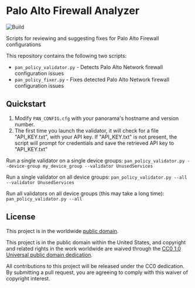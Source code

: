 # Palo Alto Firewall Analyzer

![Build](https://github.com/moshekaplan/palo_alto_firewall_analyzer/actions/workflows/test.yml/badge.svg)

Scripts for reviewing and suggesting fixes for Palo Alto Firewall configurations

This repository contains the following two scripts:

* `pan_policy_validator.py` - Detects Palo Alto Network firewall configuration issues
* `pan_policy_fixer.py` - Fixes detected Palo Alto Network firewall configuration issues

## Quickstart

1. Modify `PAN_CONFIG.cfg` with your panorama's hostname and version number.
1. The first time you launch the validator, it will check for a file
"API_KEY.txt", with your API key. If "API_KEY.txt" is not present, the script will
prompt for credentials and save the retrieved API key to "API_KEY.txt"

Run a single validator on a single device groups:
`pan_policy_validator.py --device-group my_device_group --validator UnusedServices`

Run a single validator on all device groups:
`pan_policy_validator.py --all --validator UnusedServices`

Run all validators on all device groups (this may take a long time):
`pan_policy_validator.py --all`

## License ##

This project is in the worldwide [public domain](LICENSE).

This project is in the public domain within the United States, and
copyright and related rights in the work worldwide are waived through
the [CC0 1.0 Universal public domain
dedication](https://creativecommons.org/publicdomain/zero/1.0/).

All contributions to this project will be released under the CC0
dedication. By submitting a pull request, you are agreeing to comply
with this waiver of copyright interest.
